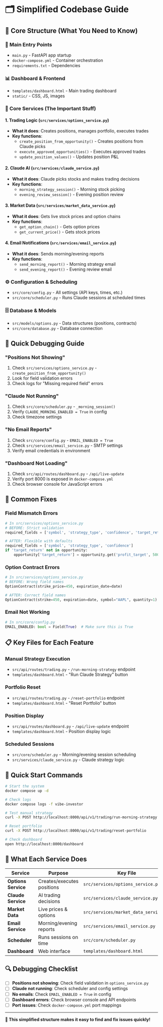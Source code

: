 # 🗂️ Simplified Codebase Guide

## 📁 **Core Structure (What You Need to Know)**

### **🚀 Main Entry Points**
- `main.py` - FastAPI app startup
- `docker-compose.yml` - Container orchestration
- `requirements.txt` - Dependencies

### **📊 Dashboard & Frontend**
- `templates/dashboard.html` - Main trading dashboard
- `static/` - CSS, JS, images

### **🔧 Core Services (The Important Stuff)**

#### **1. Trading Logic** (`src/services/options_service.py`)
- **What it does**: Creates positions, manages portfolio, executes trades
- **Key functions**:
  - `create_position_from_opportunity()` - Creates positions from Claude picks
  - `execute_approved_opportunities()` - Executes approved trades
  - `update_position_values()` - Updates position P&L

#### **2. Claude AI** (`src/services/claude_service.py`)
- **What it does**: Claude picks stocks and makes trading decisions
- **Key functions**:
  - `morning_strategy_session()` - Morning stock picking
  - `evening_review_session()` - Evening position review

#### **3. Market Data** (`src/services/market_data_service.py`)
- **What it does**: Gets live stock prices and option chains
- **Key functions**:
  - `get_option_chain()` - Gets option prices
  - `get_current_price()` - Gets stock prices

#### **4. Email Notifications** (`src/services/email_service.py`)
- **What it does**: Sends morning/evening reports
- **Key functions**:
  - `send_morning_report()` - Morning strategy email
  - `send_evening_report()` - Evening review email

### **⚙️ Configuration & Scheduling**
- `src/core/config.py` - All settings (API keys, times, etc.)
- `src/core/scheduler.py` - Runs Claude sessions at scheduled times

### **🗄️ Database & Models**
- `src/models/options.py` - Data structures (positions, contracts)
- `src/core/database.py` - Database connection

## 🎯 **Quick Debugging Guide**

### **"Positions Not Showing"**
1. Check `src/services/options_service.py` - `create_position_from_opportunity()`
2. Look for field validation errors
3. Check logs for "Missing required field" errors

### **"Claude Not Running"**
1. Check `src/core/scheduler.py` - `_morning_session()`
2. Verify `CLAUDE_MORNING_ENABLED = True` in config
3. Check timezone settings

### **"No Email Reports"**
1. Check `src/core/config.py` - `EMAIL_ENABLED = True`
2. Check `src/services/email_service.py` - SMTP settings
3. Verify email credentials in environment

### **"Dashboard Not Loading"**
1. Check `src/api/routes/dashboard.py` - `/api/live-update`
2. Verify port 8000 is exposed in `docker-compose.yml`
3. Check browser console for JavaScript errors

## 🔧 **Common Fixes**

### **Field Mismatch Errors**
```python
# In src/services/options_service.py
# BEFORE: Strict validation
required_fields = ['symbol', 'strategy_type', 'confidence', 'target_return', 'max_risk']

# AFTER: Flexible with defaults
required_fields = ['symbol', 'strategy_type', 'confidence']
if 'target_return' not in opportunity:
    opportunity['target_return'] = opportunity.get('profit_target', 500.0)
```

### **Option Contract Errors**
```python
# In src/services/options_service.py
# BEFORE: Wrong field names
OptionContract(strike_price=450, expiration_date=date)

# AFTER: Correct field names
OptionContract(strike=450, expiration=date, symbol="AAPL", quantity=1)
```

### **Email Not Working**
```python
# In src/core/config.py
EMAIL_ENABLED: bool = Field(True)  # Make sure this is True
```

## 📋 **Key Files for Each Feature**

### **Manual Strategy Execution**
- `src/api/routes/trading.py` - `/run-morning-strategy` endpoint
- `templates/dashboard.html` - "Run Claude Strategy" button

### **Portfolio Reset**
- `src/api/routes/trading.py` - `/reset-portfolio` endpoint
- `templates/dashboard.html` - "Reset Portfolio" button

### **Position Display**
- `src/api/routes/dashboard.py` - `/api/live-update` endpoint
- `templates/dashboard.html` - Position display logic

### **Scheduled Sessions**
- `src/core/scheduler.py` - Morning/evening session scheduling
- `src/services/claude_service.py` - Claude strategy logic

## 🚀 **Quick Start Commands**

```bash
# Start the system
docker compose up -d

# Check logs
docker compose logs -f vibe-investor

# Test manual strategy
curl -X POST http://localhost:8000/api/v1/trading/run-morning-strategy

# Reset portfolio
curl -X POST http://localhost:8000/api/v1/trading/reset-portfolio

# Check dashboard
open http://localhost:8000/dashboard
```

## 🎯 **What Each Service Does**

| Service | Purpose | Key File |
|---------|---------|----------|
| **Options Service** | Creates/executes positions | `src/services/options_service.py` |
| **Claude Service** | AI trading decisions | `src/services/claude_service.py` |
| **Market Data** | Live prices & options | `src/services/market_data_service.py` |
| **Email Service** | Morning/evening reports | `src/services/email_service.py` |
| **Scheduler** | Runs sessions on time | `src/core/scheduler.py` |
| **Dashboard** | Web interface | `templates/dashboard.html` |

## 🔍 **Debugging Checklist**

- [ ] **Positions not showing**: Check field validation in `options_service.py`
- [ ] **Claude not running**: Check scheduler and config settings
- [ ] **No emails**: Check `EMAIL_ENABLED = True` in config
- [ ] **Dashboard errors**: Check browser console and API endpoints
- [ ] **Port issues**: Check `docker-compose.yml` port mappings

---

**🎯 This simplified structure makes it easy to find and fix issues quickly!** 